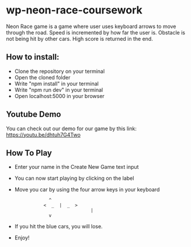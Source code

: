 # wp-neon-race-coursework

Neon Race game is a game where user uses keyboard arrows to move through the road.
Speed is incremented by how far the user is.
Obstacle is not being hit by other cars.
High score is returned in the end.

## How to install:
- Clone the repository on your terminal
- Open the cloned folder
- Write "npm install" in your terminal
- Write "npm run dev" in your terminal
- Open localhost:5000 in your browser

## Youtube Demo
You can check out our demo for our game by this link:
https://youtu.be/dhtuh7G4Two

## How To Play
- Enter your name in the Create New Game text input 
- You can now start playing by clicking on the label
- Move you car by using the four arrow keys in your keyboard
                   
				   ^
			     <	_  |  _  >
                                   |
				   v
 - If you hit the blue cars, you will lose.
 - Enjoy!
 

 

